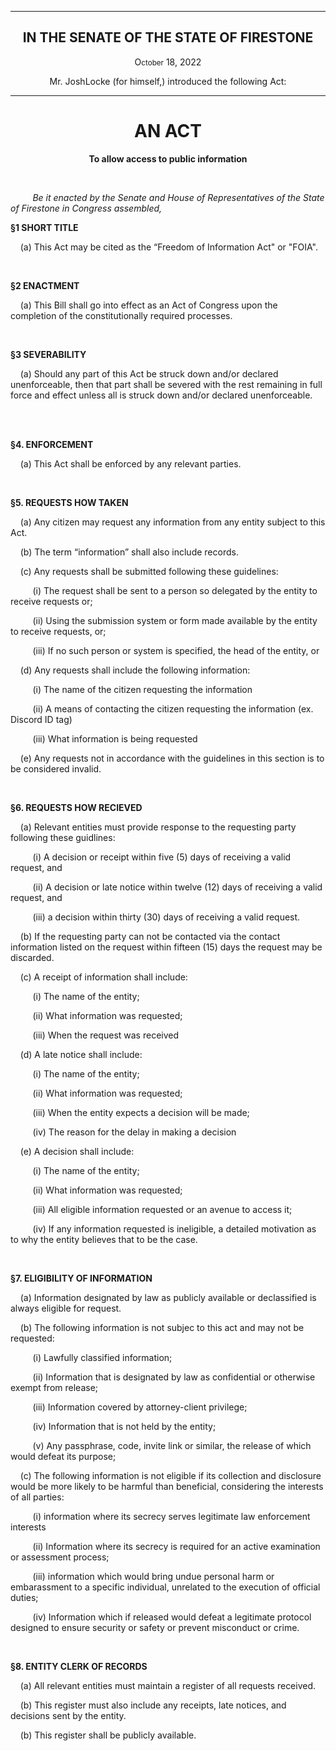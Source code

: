 <div align="center">

---

<h2><b>IN THE SENATE OF THE STATE OF FIRESTONE</b></h2>

<p>O<small>ctober</small> 18, 2022</p>

Mr. JoshLocke (for himself,) introduced the following Act:

---

<h1><b>AN ACT</b></h1>

**To allow access to public information**

</div>

<br/>

&nbsp;&nbsp;&nbsp;&nbsp;&nbsp;&nbsp;&nbsp;&nbsp; _Be it enacted by the Senate and House of Representatives of the State of Firestone in Congress assembled,_

**§1 SHORT TITLE**

&nbsp;&nbsp;&nbsp; (a) This Act may be cited as the “Freedom of Information Act" or "FOIA".

<br/>

**§2 ENACTMENT**

&nbsp;&nbsp;&nbsp; (a) This Bill shall go into effect as an Act of Congress upon the completion of the constitutionally required processes.

<br/>

**§3 SEVERABILITY**

&nbsp;&nbsp;&nbsp; (a) Should any part of this Act be struck down and/or declared unenforceable, then that part shall be severed with the rest remaining in full force and effect unless all is struck down and/or declared unenforceable.


<br/>

<br/>

**§4. ENFORCEMENT**

&nbsp;&nbsp;&nbsp; (a) This Act shall be enforced by any relevant parties.


<br/>


**§5. REQUESTS HOW TAKEN**

&nbsp;&nbsp;&nbsp; (a) Any citizen may request any information from any entity subject to this Act.

&nbsp;&nbsp;&nbsp; (b) The term “information” shall also include records.

&nbsp;&nbsp;&nbsp; (c) Any requests shall be submitted following these guidelines: 

&nbsp;&nbsp;&nbsp;&nbsp;&nbsp;&nbsp;&nbsp;&nbsp;&nbsp;(i) The request shall be sent to a person so delegated by the entity to receive requests or;

&nbsp;&nbsp;&nbsp;&nbsp;&nbsp;&nbsp;&nbsp;&nbsp;&nbsp;(ii) Using the submission system or form made available by the entity to receive requests, or;

&nbsp;&nbsp;&nbsp;&nbsp;&nbsp;&nbsp;&nbsp;&nbsp;&nbsp;(iii) If no such person or system is specified, the head of the entity, or

&nbsp;&nbsp;&nbsp; (d) Any requests shall include the following information:

&nbsp;&nbsp;&nbsp;&nbsp;&nbsp;&nbsp;&nbsp;&nbsp;&nbsp;(i) The name of the citizen requesting the information

&nbsp;&nbsp;&nbsp;&nbsp;&nbsp;&nbsp;&nbsp;&nbsp;&nbsp;(ii) A means of contacting the citizen requesting the information (ex. Discord ID tag)

&nbsp;&nbsp;&nbsp;&nbsp;&nbsp;&nbsp;&nbsp;&nbsp;&nbsp;(iii) What information is being requested 

&nbsp;&nbsp;&nbsp; (e) Any requests not in accordance with the guidelines in this section is to be considered invalid.

<br/>

**§6. REQUESTS HOW RECIEVED**

&nbsp;&nbsp;&nbsp; (a) Relevant entities must provide response to the requesting party following these guidlines:

&nbsp;&nbsp;&nbsp;&nbsp;&nbsp;&nbsp;&nbsp;&nbsp;&nbsp;(i) A decision or receipt within five (5) days of receiving a valid request, and

&nbsp;&nbsp;&nbsp;&nbsp;&nbsp;&nbsp;&nbsp;&nbsp;&nbsp;(ii) A decision or late notice within twelve (12) days of receiving a valid request, and

&nbsp;&nbsp;&nbsp;&nbsp;&nbsp;&nbsp;&nbsp;&nbsp;&nbsp;(iii) a decision within thirty (30) days of receiving a valid request.

&nbsp;&nbsp;&nbsp; (b) If the requesting party can not be contacted via the contact information listed on the request within fifteen (15) days the request may be discarded.  

&nbsp;&nbsp;&nbsp; (c) A receipt of information shall include:

&nbsp;&nbsp;&nbsp;&nbsp;&nbsp;&nbsp;&nbsp;&nbsp;&nbsp;(i) The name of the entity;

&nbsp;&nbsp;&nbsp;&nbsp;&nbsp;&nbsp;&nbsp;&nbsp;&nbsp;(ii) What information was requested;

&nbsp;&nbsp;&nbsp;&nbsp;&nbsp;&nbsp;&nbsp;&nbsp;&nbsp;(iii) When the request was received

&nbsp;&nbsp;&nbsp; (d) A late notice shall include:

&nbsp;&nbsp;&nbsp;&nbsp;&nbsp;&nbsp;&nbsp;&nbsp;&nbsp;(i) The name of the entity;

&nbsp;&nbsp;&nbsp;&nbsp;&nbsp;&nbsp;&nbsp;&nbsp;&nbsp;(ii) What information was requested;

&nbsp;&nbsp;&nbsp;&nbsp;&nbsp;&nbsp;&nbsp;&nbsp;&nbsp;(iii) When the entity expects a decision will be made;

&nbsp;&nbsp;&nbsp;&nbsp;&nbsp;&nbsp;&nbsp;&nbsp;&nbsp;(iv) The reason for the delay in making a decision

&nbsp;&nbsp;&nbsp; (e) A decision shall include:

&nbsp;&nbsp;&nbsp;&nbsp;&nbsp;&nbsp;&nbsp;&nbsp;&nbsp;(i) The name of the entity;

&nbsp;&nbsp;&nbsp;&nbsp;&nbsp;&nbsp;&nbsp;&nbsp;&nbsp;(ii) What information was requested;

&nbsp;&nbsp;&nbsp;&nbsp;&nbsp;&nbsp;&nbsp;&nbsp;&nbsp;(iii) All eligible information requested or an avenue to access it;

&nbsp;&nbsp;&nbsp;&nbsp;&nbsp;&nbsp;&nbsp;&nbsp;&nbsp;(iv) If any information requested is ineligible, a detailed motivation as to why the entity believes that to be the case.

<br/>

**§7. ELIGIBILITY OF INFORMATION** 

&nbsp;&nbsp;&nbsp; (a) Information designated by law as publicly available or declassified is always eligible for request.

&nbsp;&nbsp;&nbsp; (b) The following information is not subjec to this act and may not be requested:

&nbsp;&nbsp;&nbsp;&nbsp;&nbsp;&nbsp;&nbsp;&nbsp;&nbsp;(i) Lawfully classified information;

&nbsp;&nbsp;&nbsp;&nbsp;&nbsp;&nbsp;&nbsp;&nbsp;&nbsp;(ii) Information that is designated by law as confidential or otherwise exempt from release;

&nbsp;&nbsp;&nbsp;&nbsp;&nbsp;&nbsp;&nbsp;&nbsp;&nbsp;(iii) Information covered by attorney-client privilege;

&nbsp;&nbsp;&nbsp;&nbsp;&nbsp;&nbsp;&nbsp;&nbsp;&nbsp;(iv) Information that is not held by the entity;

&nbsp;&nbsp;&nbsp;&nbsp;&nbsp;&nbsp;&nbsp;&nbsp;&nbsp;(v) Any passphrase, code, invite link or similar, the release of which would defeat its purpose;

&nbsp;&nbsp;&nbsp; (c) The following information is not eligible if its collection and disclosure would be more likely to be harmful than beneficial, considering the interests of all parties: 

&nbsp;&nbsp;&nbsp;&nbsp;&nbsp;&nbsp;&nbsp;&nbsp;&nbsp;(i) information where its secrecy serves legitimate law enforcement interests

&nbsp;&nbsp;&nbsp;&nbsp;&nbsp;&nbsp;&nbsp;&nbsp;&nbsp;(ii) Information where its secrecy is required for an active examination or assessment process;

&nbsp;&nbsp;&nbsp;&nbsp;&nbsp;&nbsp;&nbsp;&nbsp;&nbsp;(iii) information which would bring undue personal harm or embarassment to a specific individual, unrelated to the execution of official duties;

&nbsp;&nbsp;&nbsp;&nbsp;&nbsp;&nbsp;&nbsp;&nbsp;&nbsp;(iv) Information which if released would defeat a legitimate protocol designed to ensure security or safety or prevent misconduct or crime.

<br/>

**§8. ENTITY CLERK OF RECORDS** 

&nbsp;&nbsp;&nbsp; (a) All relevant entities must maintain a register of all requests received.

&nbsp;&nbsp;&nbsp; (b) This register must also include any receipts, late notices, and decisions sent by the entity.

&nbsp;&nbsp;&nbsp; (b) This register shall be publicly available.



<br/>    
